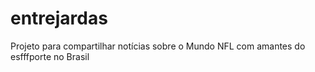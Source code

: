 # entrejardas
Projeto para compartilhar notícias sobre o Mundo NFL com amantes do esfffporte no Brasil
